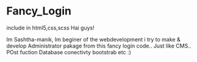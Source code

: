 # Fancy_Login
include in html5,css,scss
Hai guys!

Im Sashtha-manik,
Im beginer of the webdevelopment i try to make & develop Administrator pakage from this fancy login code.. 
Just like CMS..
POst fuction
Database conectivty
bootstrab etc :)

